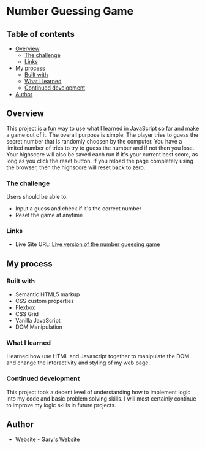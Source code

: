 # Number Guessing Game

## Table of contents

- [Overview](#overview)
  - [The challenge](#the-challenge)
  - [Links](#links)
- [My process](#my-process)
  - [Built with](#built-with)
  - [What I learned](#what-i-learned)
  - [Continued development](#continued-development)
- [Author](#author)

## Overview

This project is a fun way to use what I learned in JavaScript so far and make a game out of it. The overall purpose is simple. The player tries to guess the secret number that is randomly choosen by the computer. You have a limited number of tries to try to guess the number and if not then you lose. Your highscore will also be saved each run if it's your current best score, as long as you click the reset button. If you reload the page completely using the browser, then the highscore will reset back to zero.

### The challenge

Users should be able to:

- Input a guess and check if it's the correct number
- Reset the game at anytime

### Links

- Live Site URL: [Live version of the number gueesing game](https://gee1693.github.io/number-guessing-game/)

## My process

### Built with

- Semantic HTML5 markup
- CSS custom properties
- Flexbox
- CSS Grid
- Vanilla JavaScript
- DOM Manipulation

### What I learned

I learned how use HTML and Javascript together to manipulate the DOM and change the interactivity and styling of my web page.

### Continued development

This project took a decent level of understanding how to implement logic into my code and basic problem solving skills. I will most certainly continue to improve my logic skills in future projects.

## Author

- Website - [Gary's Website](https://gee1693.github.io/)
